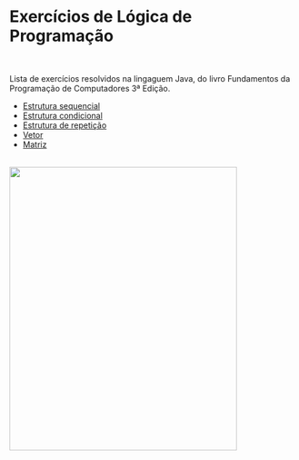 # Exercícios de Lógica de Programação</h2>
<br>
<p>Lista de exercícios resolvidos na lingaguem Java, do livro Fundamentos da Programação de Computadores 3ª Edição.
</p>
<ul>
  <li><a href="https://github.com/Richardeveloper/logica-programacao/tree/master/src/sequencial">Estrutura sequencial</a></li>
  <li><a href="https://github.com/Richardeveloper/logica-programacao/tree/master/src/condicional">Estrutura condicional</a></li>
  <li><a href="https://github.com/Richardeveloper/logica-programacao/tree/master/src/repeticao">Estrutura de repetição</a></li>
  <li><a href="https://github.com/Richardeveloper/logica-programacao/tree/master/src/vetor">Vetor</a></li>
  <li><a href="https://github.com/Richardeveloper/logica-programacao/tree/master/src/matriz">Matriz</a></li>
</ul>
<br>
<img src="https://images-na.ssl-images-amazon.com/images/I/81HITrV4GXL.jpg" height=500 width=400 >

